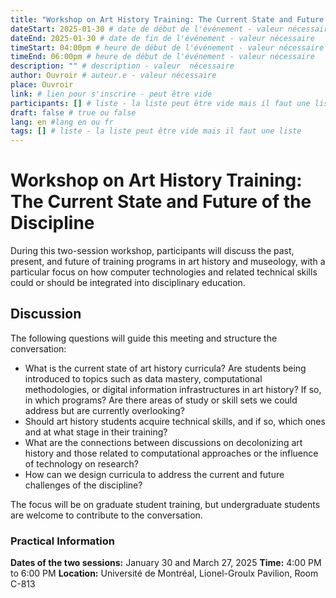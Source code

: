 ```yaml
---
title: "Workshop on Art History Training: The Current State and Future of the Discipline"
dateStart: 2025-01-30 # date de début de l'événement - valeur nécessaire
dateEnd: 2025-01-30 # date de fin de l'événement - valeur nécessaire
timeStart: 04:00pm # heure de début de l'événement - valeur nécessaire
timeEnd: 06:00pm # heure de début de l'événement - valeur nécessaire
description: "" # description - valeur  nécessaire
author: Ouvroir # auteur.e - valeur nécessaire
place: Ouvroir
link: # lien pour s'inscrire - peut être vide
participants: [] # liste - la liste peut être vide mais il faut une liste
draft: false # true ou false
lang: en #lang en ou fr
tags: [] # liste - la liste peut être vide mais il faut une liste
---
```


# **Workshop on Art History Training: The Current State and Future of the Discipline**

During this two-session workshop, participants will discuss the past, present, and future of training programs in art history and museology, with a particular focus on how computer technologies and related technical skills could or should be integrated into disciplinary education.

## Discussion

The following questions will guide this meeting and structure the conversation:

- What is the current state of art history curricula? Are students being introduced to topics such as data mastery, computational methodologies, or digital information infrastructures in art history? If so, in which programs? Are there areas of study or skill sets we could address but are currently overlooking?
- Should art history students acquire technical skills, and if so, which ones and at what stage in their training?
- What are the connections between discussions on decolonizing art history and those related to computational approaches or the influence of technology on research?
- How can we design curricula to address the current and future challenges of the discipline?

The focus will be on graduate student training, but undergraduate students are welcome to contribute to the conversation.

### Practical Information

**Dates of the two sessions:** January 30 and March 27, 2025
**Time:** 4:00 PM to 6:00 PM
**Location:** Université de Montréal, Lionel-Groulx Pavilion, Room C-813
